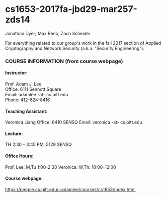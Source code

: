 # cs1653-2017fa-jbd29-mar257-zds14
Jonathan Dyer; Max Reno; Zach Scheider

For everything related to our group's work in the fall 2017 section of Applied Cryptography and Network Security (a.k.a. "Security Engineering").


### COURSE INFORMATION (from course webpage)
#### Instructor: 
  Prof. Adam J. Lee  
  Office: 6111 Sennott Square  
  Email: adamlee -at- cs.pitt.edu  
  Phone: 412-624-8416  
   
#### Teaching Assistant: 
  Veronica Liang
  Office: 6410 SENSQ
  Email: veronica -at- cs.pitt.edu 
    
#### Lecture:
  TH 2:30 - 3:45 PM, 5129 SENSQ
    
#### Office Hours:
  Prof. Lee: M,Tu 1:00-2:30
  Veronica: W,Th: 10:00-12:00
    
#### Course webpage:
  https://people.cs.pitt.edu/~adamlee/courses/cs1653/index.html
    
